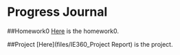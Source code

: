 # Progress Journal

##Homework0
[Here](files/example_homework_0) is the homework0.

##Project
[Here](files/IE360_Project Report) is the project.

